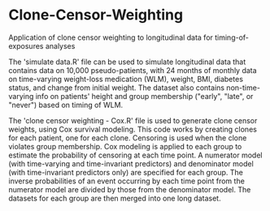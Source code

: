 # Clone-Censor-Weighting
Application of clone censor weighting to longitudinal data for timing-of-exposures analyses

The 'simulate data.R' file can be used to simulate longitudinal data that contains data on 10,000
pseudo-patients, with 24 months of monthly data on time-varying weight-loss medication (WLM), 
weight, BMI, diabetes status, and change from initial weight. The dataset also contains non-time-
varying info on patients' height and group membership ("early", "late", or "never") based on 
timing of WLM.

The 'clone censor weighting - Cox.R' file is used to generate clone censor weights, using Cox
survival modeling. This code works by creating clones for each patient, one for each clone. 
Censoring is used when the clone violates group membership. Cox modeling is applied to each group
to estimate the probability of censoring at each time point. A numerator model (with time-varying
and time-invariant predictors) and denominator model (with time-invariant predictors only) are
specified for each group. The inverse probabilities of an event occurring by each time point
from the numerator model are divided by those from the denominator model. The datasets for each
group are then merged into one long dataset.

